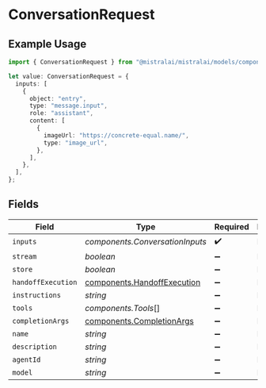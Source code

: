 # ConversationRequest

## Example Usage

```typescript
import { ConversationRequest } from "@mistralai/mistralai/models/components";

let value: ConversationRequest = {
  inputs: [
    {
      object: "entry",
      type: "message.input",
      role: "assistant",
      content: [
        {
          imageUrl: "https://concrete-equal.name/",
          type: "image_url",
        },
      ],
    },
  ],
};
```

## Fields

| Field                                                                      | Type                                                                       | Required                                                                   | Description                                                                |
| -------------------------------------------------------------------------- | -------------------------------------------------------------------------- | -------------------------------------------------------------------------- | -------------------------------------------------------------------------- |
| `inputs`                                                                   | *components.ConversationInputs*                                            | :heavy_check_mark:                                                         | N/A                                                                        |
| `stream`                                                                   | *boolean*                                                                  | :heavy_minus_sign:                                                         | N/A                                                                        |
| `store`                                                                    | *boolean*                                                                  | :heavy_minus_sign:                                                         | N/A                                                                        |
| `handoffExecution`                                                         | [components.HandoffExecution](../../models/components/handoffexecution.md) | :heavy_minus_sign:                                                         | N/A                                                                        |
| `instructions`                                                             | *string*                                                                   | :heavy_minus_sign:                                                         | N/A                                                                        |
| `tools`                                                                    | *components.Tools*[]                                                       | :heavy_minus_sign:                                                         | N/A                                                                        |
| `completionArgs`                                                           | [components.CompletionArgs](../../models/components/completionargs.md)     | :heavy_minus_sign:                                                         | N/A                                                                        |
| `name`                                                                     | *string*                                                                   | :heavy_minus_sign:                                                         | N/A                                                                        |
| `description`                                                              | *string*                                                                   | :heavy_minus_sign:                                                         | N/A                                                                        |
| `agentId`                                                                  | *string*                                                                   | :heavy_minus_sign:                                                         | N/A                                                                        |
| `model`                                                                    | *string*                                                                   | :heavy_minus_sign:                                                         | N/A                                                                        |